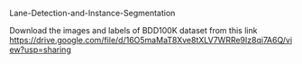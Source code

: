 Lane-Detection-and-Instance-Segmentation



Download the images and labels of BDD100K dataset from this link https://drive.google.com/file/d/16O5maMaT8Xve8tXLV7WRRe9Iz8qi7A6Q/view?usp=sharing
